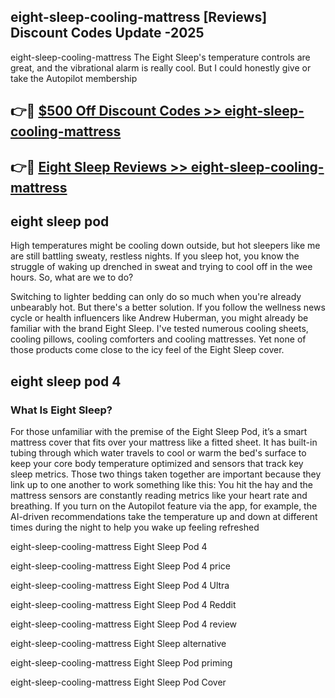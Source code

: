 ## eight-sleep-cooling-mattress [Reviews​] Discount Codes Update -2025

eight-sleep-cooling-mattress The Eight Sleep's temperature controls are great, and the vibrational alarm is really cool. But I could honestly give or take the Autopilot membership

## 👉🔴 [$500 Off Discount Codes >> eight-sleep-cooling-mattress](http://download.freeplayer.one?title=eight-sleep-cooling-mattress&ref=18-ES)

## 👉🔴 [Eight Sleep Reviews >> eight-sleep-cooling-mattress](http://download.freeplayer.one?title=eight-sleep-cooling-mattress&ref=18-ES)

## eight sleep pod

High temperatures might be cooling down outside, but hot sleepers like me are still battling sweaty, restless nights. If you sleep hot, you know the struggle of waking up drenched in sweat and trying to cool off in the wee hours. So, what are we to do?

Switching to lighter bedding can only do so much when you're already unbearably hot. But there's a better solution. If you follow the wellness news cycle or health influencers like Andrew Huberman, you might already be familiar with the brand Eight Sleep. I've tested numerous cooling sheets, cooling pillows, cooling comforters and cooling mattresses. Yet none of those products come close to the icy feel of the Eight Sleep cover.

## eight sleep pod 4

### What Is Eight Sleep?

For those unfamiliar with the premise of the Eight Sleep Pod, it’s a smart mattress cover that fits over your mattress like a fitted sheet. It has built-in tubing through which water travels to cool or warm the bed's surface to keep your core body temperature optimized and sensors that track key sleep metrics. Those two things taken together are important because they link up to one another to work something like this: You hit the hay and the mattress sensors are constantly reading metrics like your heart rate and breathing. If you turn on the Autopilot feature via the app, for example, the AI-driven recommendations take the temperature up and down at different times during the night to help you wake up feeling refreshed

eight-sleep-cooling-mattress Eight Sleep Pod 4

eight-sleep-cooling-mattress Eight Sleep Pod 4 price

eight-sleep-cooling-mattress Eight Sleep Pod 4 Ultra

eight-sleep-cooling-mattress Eight Sleep Pod 4 Reddit

eight-sleep-cooling-mattress Eight Sleep Pod 4 review

eight-sleep-cooling-mattress Eight Sleep alternative

eight-sleep-cooling-mattress Eight Sleep Pod priming

eight-sleep-cooling-mattress Eight Sleep Pod Cover